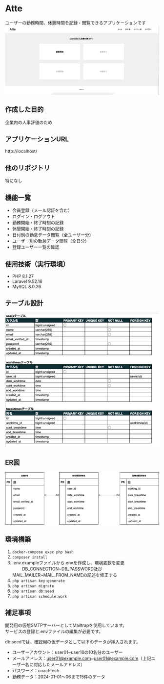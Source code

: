 # Atte
ユーザーの勤務時間、休憩時間を記録・閲覧できるアプリケーションです
![top_screen](src/top_screen_image.png)

## 作成した目的
企業内の人事評価のため

## アプリケーションURL
http://localhost/

## 他のリポジトリ
特になし

## 機能一覧
- 会員登録（メール認証を含む）
- ログイン・ログアウト
- 勤務開始・終了時刻の記録
- 休憩開始・終了時刻の記録
- 日付別の勤怠データ閲覧（全ユーザー分）
- ユーザー別の勤怠データ閲覧（全日分）
- 登録ユーザー一覧の確認

## 使用技術（実行環境）
- PHP 8.1.27
- Laravel 9.52.16
- MySQL 8.0.26

## テーブル設計
![table_design](src/table_design.png)

## ER図
![Atte_ER-Diagram](src/Atte.drawio.png)

## 環境構築

 1. ```docker-compose exec php bash```
 2. ```composer install```
 3. .env.exampleファイルから.envを作成し、環境変数を変更  
　　 DB_CONNECTION~DB_PASSWORD及びMAIL_MAILER~MAIL_FROM_NAMEの記述を修正する
 4. ```php artisan key:generate```
 5. ```php artisan migrate```
 6. ```php artisan db:seed```
 7. ```php artisan schedule:work```

## 補足事項
開発用の仮想SMTPサーバーとしてMailtrapを使用しています。  
サービスの登録と.envファイルの編集が必要です。

db:seedでは、確認用の仮データとして以下のデータが挿入されます。
- ユーザーアカウント：user01~user10の10名分のユーザー
- メールアドレス：user01@example.com~user01@example.com（上記ユーザー名に対応したメールアドレス）
- パスワード：coachtech
- 勤務データ：2024-01-01〜06まで15件のデータ